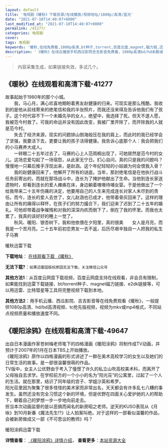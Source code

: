 ```yaml
---
layout: default
title: '电视剧《暖秋》下载资源/在线播放/视频地址/1080p/高清/蓝光'
date: "2021-07-10T14:40:07+0800"
last_modified_at: "2021-07-10T14:40:07+0800"
permalink: /41277/
categories: 电视剧
cover:
tags: 电视剧
keywords: '暖秋,在线免费看,1080p高清,bt种子,torrent,百度云盘,magnet,磁力链,迅雷下载资源'
description: '《暖秋》在线云播放手机西瓜影院吉吉影音免费看，1080p高清bd/hd未删减完整版和tc抢先枪版，mkv/mp4格式，附带bt/torrent种子、magnet/磁力链、百度云盘、网盘资源迅雷下载链接'
---
```


>内容采集生成，如果链接失效，多试几个。


## 《暖秋》在线观看和高清下载-41277

故事起始于1980年的那个小城。<br />　　我，马心月，满心欢喜地期盼着男友赵健康的归来。可现实是那么残酷，我收到的是他从前线寄来的绝笔信和我的半张照片，而我还没来得及告诉他我们有了孩子。这个时代容不下一个未婚先孕的女人，绝望中，我选择了死。但天不遂人愿，我被范今村救了。可我的命运并没有因此改变，我被厂里开除了，而开除我的人就是范今村。<br />　　失去了经济来源，现实的问题排山倒海般压在我的肩上，而此时的我已经学会了坚强，我要活下去，更要让我的孩子活得健康。我告诉心底那个人：我会把我们的小马赛养大成人。<br />　　一转眼二十五年过去了，马赛的心上人范雨桐出现了，可她居然是范今村的女儿。这场恋爱勾起了一场宿怨，从此家无宁日。扪心自问，真的只是我的问题吗？慢慢地一只幕后推手浮现出来，是赵涵。这个年纪轻轻的小姑娘为何会恨我入骨？<br />　　我的赵健康回来了，他解开了所有的谜底。当年，那封绝笔信是在他执行战斗任务前寄出的，而就在那场战斗中，连长为了掩护他献出了生命。当他到连长家送遗物时，却看到连长的爱人瘫痪在床，身边躺着嗷嗷待哺女婴。于是他做出了一个给我带来二十五年伤痛的决定，他要用自己的人生来完成连长对家人未尽到的责任。而今，连长的爱人去世了，女儿赵涵也已成才，他带着骨灰回来了。这样的理由让所有的痛得以释怀，在孩子们的努力撮合下，我们迎来了迟到了二十五年的婚礼。可他却带着战争摧残和对我的深深内疚而倒下了，倒在了我的怀里。而我也太累了，我真的该好好的睡上一觉了。<br />　　秋风、暖阳、银杏树下，我和他依偎在夕阳里，真的很美　　女人是月亮，而我是一个苦月亮。二十五年前初恋男友一去不返，后历尽艰辛独自一人把我的私生子马赛


暖秋迅雷下载

**下载地址**： [在线观看下载 《暖秋》](https://www.993dy.com//vod-detail-id-11031.html) 


**无法下载?**：`如果迅雷因版权原因无法下载，关注微信公众号 `

**其他方法1**：从百度云网盘下载视频，百度云网盘支持在线观看，非会员有限制，如果能找到迅雷下载链接、bt/torrent种子、magnet磁力链接、e2dk链接等，可以用迅雷、比特彗星等工具将完整视频下载到本地。

**其他方法2**：用手机云播、西瓜影院、吉吉影音等在线免费观看《暖秋》，一般提供1080p高清、hd/bd高清视频、tc抢先版视频，视频为mkv或mp4格式，不同站点视频质量和播放速度不同。


## 《暖阳涂鸦》在线观看和高清下载-49647

出自日本漫画作家苍树梅老师笔下的四格漫画《暖阳涂鸦》将制作成TV动画，并预计于2007年的1月在日本TBS上开始播放。<br />《暖阳涂鸦》原作以四格漫画的形式讲述了一群在美术高校学习的女生以及她们的日常生活的故事。是一部很温馨很萌的作品。<br />TV版中，女主人公优野由于考入了憧憬了许久的私立山吹高校美术科，而离开了父母独自去求学。在学校前方的一个小小的名为“阳光荘&rdquo;的公寓里，过起了一个人的生活。就在那里，结识了同年级的宫子、学姐沙英和希罗。<br />阳光荘里因为聚集了很多怪怪的美术家而非常出名，天天都会有许多乱七八糟的事发生。虽然还没有完全习惯这个新的环境，但是优野在四面关心爱护她的人的帮助下，朝着自己的梦想一步一步地向前走去。<br />担当本次动画监督的是以恶搞而闻名的新房昭之老师。逆天的KUSO表现从《月咏》到10月新番《魔法先生!?》让人拍案叫绝。对于这样的一部看似温馨的作品，会被新房做成又一部《不可思议的教师》吗？


暖阳涂鸦迅雷下载

**详情查看**： [《暖阳涂鸦》详情介绍](/movie/49647/)， **查看更多**：[本站资源大全](/movie/t/all/)

